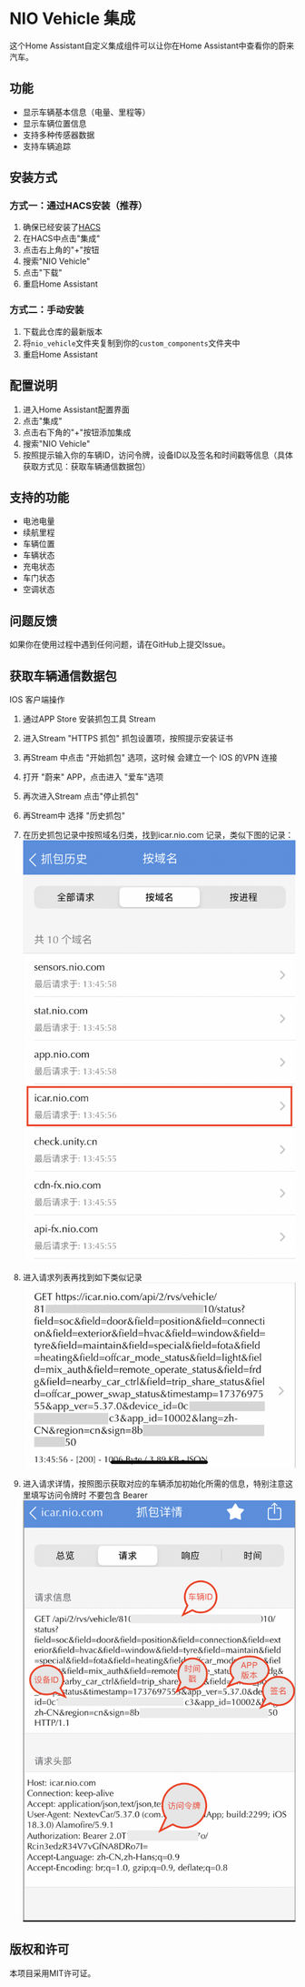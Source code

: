 # NIO Vehicle 集成

这个Home Assistant自定义集成组件可以让你在Home Assistant中查看你的蔚来汽车。

## 功能

- 显示车辆基本信息（电量、里程等）
- 显示车辆位置信息
- 支持多种传感器数据
- 支持车辆追踪

## 安装方式

### 方式一：通过HACS安装（推荐）

1. 确保已经安装了[HACS](https://hacs.xyz/)
2. 在HACS中点击"集成"
3. 点击右上角的"+"按钮
4. 搜索"NIO Vehicle"
5. 点击"下载"
6. 重启Home Assistant

### 方式二：手动安装

1. 下载此仓库的最新版本
2. 将`nio_vehicle`文件夹复制到你的`custom_components`文件夹中
3. 重启Home Assistant

## 配置说明

1. 进入Home Assistant配置界面
2. 点击"集成"
3. 点击右下角的"+"按钮添加集成
4. 搜索"NIO Vehicle"
5. 按照提示输入你的车辆ID，访问令牌，设备ID以及签名和时间戳等信息（具体获取方式见：获取车辆通信数据包）

## 支持的功能

- 电池电量
- 续航里程
- 车辆位置
- 车辆状态
- 充电状态
- 车门状态
- 空调状态

## 问题反馈

如果你在使用过程中遇到任何问题，请在GitHub上提交Issue。

## 获取车辆通信数据包
IOS 客户端操作
1. 通过APP Store 安装抓包工具 Stream
2. 进入Stream "HTTPS 抓包" 抓包设置项，按照提示安装证书
3. 再Stream 中点击 "开始抓包" 选项，这时候 会建立一个 IOS 的VPN 连接
4. 打开 "蔚来" APP，点击进入 "爱车"选项
5. 再次进入Stream 点击"停止抓包"
6. 再Stream中 选择 "历史抓包"
7. 在历史抓包记录中按照域名归类，找到icar.nio.com 记录，类似下图的记录：
![Stream历史抓包记录](doc/images/stream-history.png)

8. 进入请求列表再找到如下类似记录
![请求记录](doc/images/icar-request-01.png)

9. 进入请求详情，按照图示获取对应的车辆添加初始化所需的信息，特别注意这里填写访问令牌时 不要包含 Bearer
![抓包详情](doc/images/icar-request-03.png)

## 版权和许可

本项目采用MIT许可证。
